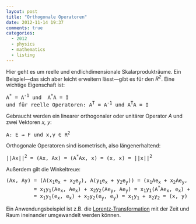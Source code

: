 ```yaml
---
layout: post
title: "Orthogonale Operatoren"
date: 2012-11-14 19:37
comments: true
categories:
  - 2012
  - physics
  - mathematics
  - listing
---
```

<p>Hier geht es um reelle und endlichdimensionale Skalarprodukträume.
Ein Beispiel—das sich aber leicht erweitern lässt—gibt es für den <em>R<sup>2</sup></em>.
Eine wichtige Eigenschaft ist:</p>

<pre>
A<sup>*</sup> = A<sup>-1</sup> und  A<sup>*</sup>A = I
und für reelle Operatoren: A<sup>T</sup> = A<sup>-1</sup> und A<sup>T</sup>A = I
</pre>

<p>Gebraucht werden ein linearer orthogonaler oder unitärer Operator <em>A</em>
und zwei Vektoren <em>x, y</em>:</p>

<pre>
A: E &#x2192; F und x,y &#x2208; R<sup>2</sup>
</pre>

<p>Orthogonale Operatoren sind isometrisch, also längenerhaltend:</p>

<pre>
||Ax||<sup>2</sup> = (Ax, Ax) = (A<sup>*</sup>Ax, x) = (x, x) = ||x||<sup>2</sup>
</pre>

<p>Außerdem gilt die Winkeltreue:</p>

<pre>
(Ax, Ay) = (A(x<sub>1</sub>e<sub>x</sub> + x<sub>2</sub>e<sub>y</sub>), A(y<sub>1</sub>e<sub>x</sub> + y<sub>2</sub>e<sub>y</sub>)) = (x<sub>1</sub>Ae<sub>x</sub> + x<sub>2</sub>Ae<sub>y</sub>, y<sub>1</sub>Ae<sub>x</sub> + y<sub>2</sub>Ae<sub>y</sub>) =
         = x<sub>1</sub>y<sub>1</sub>(Ae<sub>x</sub>, Ae<sub>x</sub>) + x<sub>2</sub>y<sub>2</sub>(Ae<sub>y</sub>, Ae<sub>y</sub>) = x<sub>1</sub>y<sub>1</sub>(A<sup>*</sup>Ae<sub>x</sub>, e<sub>x</sub>) + x<sub>2</sub>y<sub>2</sub>(A<sup>*</sup>Ae<sub>y</sub>, e<sub>y</sub>) = 
         = x<sub>1</sub>y<sub>1</sub>(e<sub>x</sub>, e<sub>x</sub>) + x<sub>2</sub>y<sub>2</sub>(e<sub>y</sub>, e<sub>y</sub>) = x<sub>1</sub>y<sub>1</sub> + x<sub>2</sub>y<sub>2</sub> = (x, y)
</pre>

<p>Ein Anwendungsbeispiel ist z.B. die
<a href='https://de.wikipedia.org/wiki/Lorentz-Transformation'>Lorentz-Transformation</a>
mit der Zeit und Raum ineinander umgewandelt werden können.</p>
